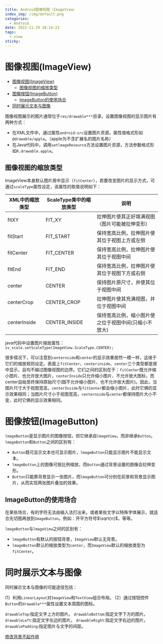 ```yaml
---
title: Android图像视图（ImageView）
index_img: /img/default.png
categories:
  - Android
date: 2022-11-29 18:14:23
tags: 
  - view
sticky:
---
```


# 图像视图(ImageView)

- [图像视图(ImageView)](#图像视图imageview)
  - [图像视图的缩放类型](#图像视图的缩放类型)
- [图像按钮(lmageButton)](#图像按钮lmagebutton)
  - [ImageButton的使用场合](#imagebutton的使用场合)
- [同时展示文本与图像](#同时展示文本与图像)

图像视图展示的图片通常位于`res/drawable***`目录，设置图像视图的显示图片有两种方式：

- 在XML文件中，通过属性`android:src`设置图片资源，属性值格式形如`@drawable/apple`。（apple为不含扩展名的图片名称）
- 在Java代码中，调用`setlmageResource`方法设置图片资源，方法参数格式形如`R.drawable.apple`。

## 图像视图的缩放类型

lmageView本身默认图片居中显示（`fitCenter`），若要改变图片的显示方式，可通过`scaleType`属性设定，该属性的取值说明如下：

| XML中的缩放类型 | ScaleType类中的缩放类型 | 说明                                                 |
| --------------- | ----------------------- | ---------------------------------------------------- |
| fitXY           | FIT_XY                  | 拉伸图片使其正好填满视图（图片可能被拉伸变形)        |
| fitStart        | FIT_START               | 保持宽高比例，拉伸图片使其位于视图上方或左侧         |
| fitCenter       | FIT_CENTER              | 保持宽高比例，拉伸图片使其位于视图中间               |
| fitEnd          | FIT_END                 | 保持宽高比例，拉伸图片使其位于视图下方或右侧         |
| center          | CENTER                  | 保持图片原尺寸，并使其位于视图中间                   |
| centerCrop      | CENTER_CROP             | 拉伸图片使其充满视图，并位于视图中间                 |
| centerlnside    | CENTER_INSIDE           | 保持宽高比例，缩小图片使之位于视图中间(只缩小不放大) |

java代码中设置图片缩放属性：
`iv_scale.setScaleType(ImageView.ScaleType.CENTER);`

很多情况下，可以注意到`centernside`和`center`的显示效果居然一模一样，这缘于它们的缩放规则设定。表面上`fitCenter`、`centerinside`、`center`三个类型都是居中显示，且均不越过图像视图的边界。它们之间的区别在于：`fitCenter`既允许缩小图片、也允许放大图片，`centerInside`只允许缩小图片、不允许放大图标，而center自始至终保持原始尺寸(既不允许缩小图片、也不允许放大图片)。因此，当图片尺寸大于视图宽高，`centerInside`与`fitCenter`都会缩小图片，此时它俩的显示效果相同；当图片尺寸小于视图宽高，`centernside`与`center`都保持图片大小不变，此时它俩的显示效果相同。

# 图像按钮(lmageButton)

`lmageButton`是显示图片的图像按钮，但它继承自`lmageView`，而非继承`Button`。
`lmageButton`和`Button`之间的区别有：

- `Button`既可显示文本也可显示图片，`lmageButton`只能显示图片不能显示文本。
- `lmageButton`上的图像可按比例缩放，而`Button`通过背景设置的图像会拉伸变形。
- `Button`只能靠背景显示一张图片，而`lmageButton`可分别在前景和背景显示图片，从而实现两张图片叠加的效果。

## ImageButton的使用场合

在某些场合，有的字符无法由输入法打出来，或者某些文字以特殊字体展示，就适合先切图再放到`ImageButton`。例如：开平方符号$\sqrt{n}$，等等。

`lmageButton`与`lmageView`之间的区别有：

- `lmageButton`有默认的按钮背景，`ImageView`默认无背景。
- `lmageButton`默认的缩放类型为`center`，而`ImageView`默认的缩放类型为`fitCenter`。

# 同时展示文本与图像

同时展示文本与图像的可能途径包括：

(1）利用`LinearLayout`对`ImageView`和`TextView`组合布局。
(2）通过按钮控件`Button`的`drawable***`属性设置文本周围的图标。

`drawableTop`:指定文字上方的图片。
`drawableBottom`:指定文字下方的图片。
`drawableLeft`:指定文字左边的图片。
`drawableRight`:指定文字右边的图片。
`drawablePadding`:指定图片与文字的间距。

[修改背景不起作用](https://www.bilibili.com/video/BV19U4y1R7zV?p=33&t=170.1)